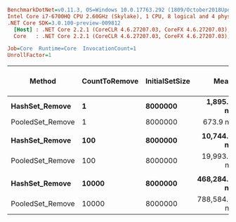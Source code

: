 ``` ini

BenchmarkDotNet=v0.11.3, OS=Windows 10.0.17763.292 (1809/October2018Update/Redstone5)
Intel Core i7-6700HQ CPU 2.60GHz (Skylake), 1 CPU, 8 logical and 4 physical cores
.NET Core SDK=3.0.100-preview-009812
  [Host] : .NET Core 2.2.1 (CoreCLR 4.6.27207.03, CoreFX 4.6.27207.03), 64bit RyuJIT
  Core   : .NET Core 2.2.1 (CoreCLR 4.6.27207.03, CoreFX 4.6.27207.03), 64bit RyuJIT

Job=Core  Runtime=Core  InvocationCount=1  
UnrollFactor=1  

```
|           Method | CountToRemove | InitialSetSize |         Mean |        Error |       StdDev |       Median | Ratio | RatioSD | Gen 0/1k Op | Gen 1/1k Op | Gen 2/1k Op | Allocated Memory/Op |
|----------------- |-------------- |--------------- |-------------:|-------------:|-------------:|-------------:|------:|--------:|------------:|------------:|------------:|--------------------:|
|   **HashSet_Remove** |             **1** |        **8000000** |   **1,895.0 ns** |    **666.17 ns** |   **1,922.1 ns** |     **920.0 ns** |  **1.00** |    **0.00** |           **-** |           **-** |           **-** |                   **-** |
| PooledSet_Remove |             1 |        8000000 |     673.9 ns |     46.01 ns |     117.1 ns |     670.0 ns |  0.66 |    0.39 |           - |           - |           - |                   - |
|                  |               |                |              |              |              |              |       |         |             |             |             |                     |
|   **HashSet_Remove** |           **100** |        **8000000** |  **10,744.8 ns** |  **1,195.82 ns** |   **3,293.6 ns** |  **10,080.0 ns** |  **1.00** |    **0.00** |           **-** |           **-** |           **-** |                   **-** |
| PooledSet_Remove |           100 |        8000000 |  19,993.5 ns |  4,093.38 ns |  12,069.4 ns |  12,526.5 ns |  2.03 |    1.38 |           - |           - |           - |                   - |
|                  |               |                |              |              |              |              |       |         |             |             |             |                     |
|   **HashSet_Remove** |         **10000** |        **8000000** | **468,284.2 ns** | **29,455.48 ns** |  **85,455.7 ns** | **466,245.0 ns** |  **1.00** |    **0.00** |           **-** |           **-** |           **-** |                   **-** |
| PooledSet_Remove |         10000 |        8000000 | 788,584.0 ns | 61,891.02 ns | 182,487.1 ns | 849,160.0 ns |  1.76 |    0.51 |           - |           - |           - |                   - |
